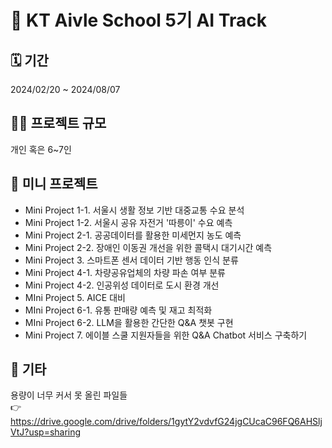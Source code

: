 # 🫧 KT Aivle School 5기 AI Track
## 🗓️ 기간
2024/02/20 ~ 2024/08/07
## 🧑‍💻 프로젝트 규모
개인 혹은 6~7인
## 📁 미니 프로젝트
- Mini Project 1-1. 서울시 생활 정보 기반 대중교통 수요 분석
- Mini Project 1-2. 서울시 공유 자전거 '따릉이' 수요 예측
- Mini Project 2-1. 공공데이터를 활용한 미세먼지 농도 예측
- Mini Project 2-2. 장애인 이동권 개선을 위한 콜택시 대기시간 예측
- Mini Project 3. 스마트폰 센서 데이터 기반 행동 인식 분류
- Mini Project 4-1. 차량공유업체의 차량 파손 여부 분류
- Mini Project 4-2. 인공위성 데이터로 도시 환경 개선
- MIni Project 5. AICE 대비
- MIni Project 6-1. 유통 판매량 예측 및 재고 최적화
- MIni Project 6-2. LLM을 활용한 간단한 Q&A 챗봇 구현
- Mini Project 7. 에이블 스쿨 지원자들을 위한 Q&A Chatbot 서비스 구축하기
## 🌟 기타
용량이 너무 커서 못 올린 파일들  
👉 https://drive.google.com/drive/folders/1gytY2vdvfG24jgCUcaC96FQ6AHSljVtJ?usp=sharing
